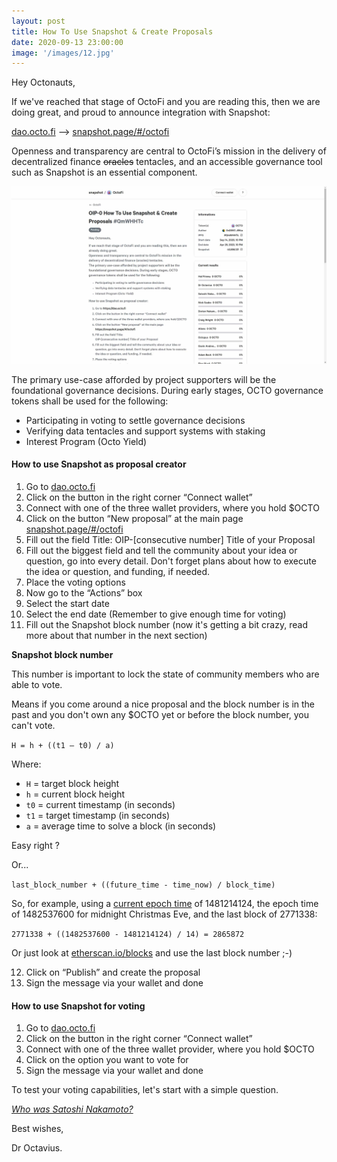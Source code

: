 ```yaml
---
layout: post
title: How To Use Snapshot & Create Proposals
date: 2020-09-13 23:00:00
image: '/images/12.jpg'
---
```


Hey Octonauts,

If we've reached that stage of OctoFi and you are reading this, then we are  doing great, and proud to announce integration with Snapshot:

[dao.octo.fi](https://dao.octo.fi) --> [snapshot.page/#/octofi](https://snapshot.page/#/octofi)

Openness and transparency are central to OctoFi’s mission in the delivery of decentralized finance <s>oracles</s> tentacles, and an accessible governance tool such as Snapshot is an essential component.

![](/images/12-1.jpg)

The primary use-case afforded by project supporters will be the foundational governance decisions. During early stages, OCTO governance tokens shall be used for the following:

- Participating in voting to settle governance decisions 
- Verifying data tentacles and support systems with staking
- Interest Program (Octo Yield)

#### How to use Snapshot as proposal creator

1. Go to [dao.octo.fi](https://dao.octo.fi)
2. Click on the button in the right corner “Connect wallet”
3. Connect with one of the three wallet providers, where you hold $OCTO
4. Click on the button “New proposal” at the main page [snapshot.page/#/octofi](https://snapshot.page/#/octofi)
5. Fill out the field Title:
OIP-\[consecutive number\] Title of your Proposal
6. Fill out the biggest field and tell the community about your idea or question, go into every detail. Don't forget plans about how to execute the idea or question, and funding, if needed.
7. Place the voting options 
8. Now go to the “Actions” box 
9. Select the start date 
10. Select the end date (Remember to give enough time for voting)
11. Fill out the Snapshot block number (now it's getting a bit crazy, read more about that number in the next section)


**Snapshot block number**

This number is important to lock the state of community members who are able to vote.

Means if you come around a nice proposal and the block number is in the past and you don't own any $OCTO yet or before the block number, you can't vote.

`H = h + ((t1 — t0) / a)`

Where:

- `H` = target block height
- `h` = current block height
- `t0` = current timestamp (in seconds)
- `t1` = target timestamp (in seconds)
- `a` = average time to solve a block (in seconds)

Easy right ?

Or... 

`last_block_number + ((future_time - time_now) / block_time)`

So, for example, using a [current epoch time](https://www.epochconverter.com) of 1481214124, the epoch time of 1482537600 for midnight Christmas Eve, and the last block of 2771338:

`2771338 + ((1482537600 - 1481214124) / 14) = 2865872`

Or just look at [etherscan.io/blocks](https://etherscan.io/blocks) and use the last block number ;-)

12. Click on “Publish” and create the proposal 
13. Sign the message via your wallet and done

#### How to use Snapshot for voting

1. Go to [dao.octo.fi](https://dao.octo.fi)
2. Click on the button in the right corner “Connect wallet”
3. Connect with one of the three wallet provider, where you hold $OCTO
4. Click on the option you want to vote for 
5. Sign the message via your wallet and done

To test your voting capabilities, let's start with a simple question.

[*Who was Satoshi Nakamoto?*](https://snapshot.page/#/octofi/proposal/QmWHHTcf4tF4XvJSyaZzL5BmhV2xwoFvBh5rBoqGWXvGvi)


Best wishes,

Dr Octavius.
